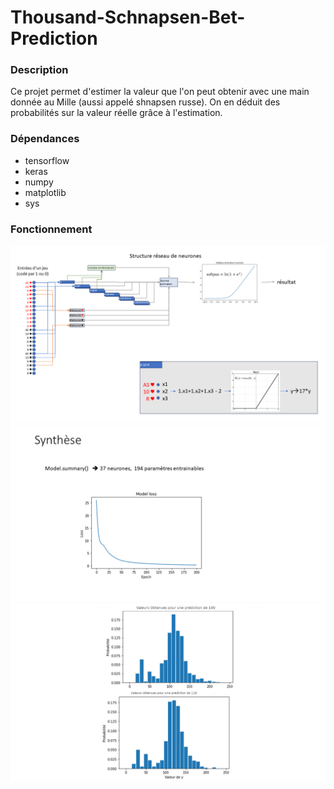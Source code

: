 # Thousand-Schnapsen-Bet-Prediction
### Description
Ce projet permet d'estimer la valeur que l'on peut obtenir avec une main donnée au Mille (aussi appelé shnapsen russe). On en déduit des probabilités sur la valeur réelle grâce à l'estimation.

### Dépendances
- tensorflow
- keras
- numpy
- matplotlib
- sys

### Fonctionnement
![structure](structure_reseau_neurones.png)
![résumé](résumé.png)
![résultats](valeurs_réelles.png)
